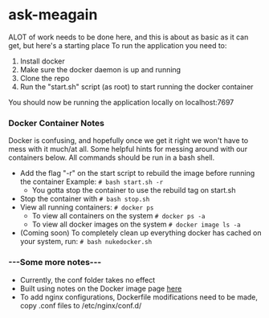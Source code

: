 # ask-meagain

ALOT of work needs to be done here, and this is about as basic as it can get, but here's a starting place
To run the application you need to:

1. Install docker
2. Make sure the docker daemon is up and running
3. Clone the repo
4. Run the "start.sh" script (as root) to start running the docker container

You should now be running the application locally on localhost:7697

### Docker Container Notes
Docker is confusing, and hopefully once we get it right we won't have to mess with it much/at all. Some helpful hints for messing around with our containers below. All commands should be run in a bash shell.

* Add the flag "-r" on the start script to rebuild the image before running the container Example: `# bash start.sh -r`
  * You gotta stop the container to use the rebuild tag on start.sh
* Stop the container with `# bash stop.sh`
* View all running containers: `# docker ps`
  * To view all containers on the system `# docker ps -a`
  * To view all docker images on the system `# docker image ls -a`
* (Coming soon) To completely clean up everything docker has cached on your system, run: `# bash nukedocker.sh`


### ---Some more notes---
* Currently, the conf folder takes no effect
* Built using notes on the Docker image page [here](https://hub.docker.com/r/tiangolo/uwsgi-nginx-flask/ "Image Documentation")
* To add nginx configurations, Dockerfile modifications need to be made, copy .conf files to /etc/nginx/conf.d/
